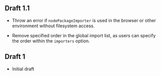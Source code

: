 ## Draft 1.1

* Throw an error if `nodePackageImporter` is used in the browser or other
  environment without filesystem access.

* Remove specified order in the global import list, as users can specify the
  order within the `importers` option.

## Draft 1

* Initial draft
